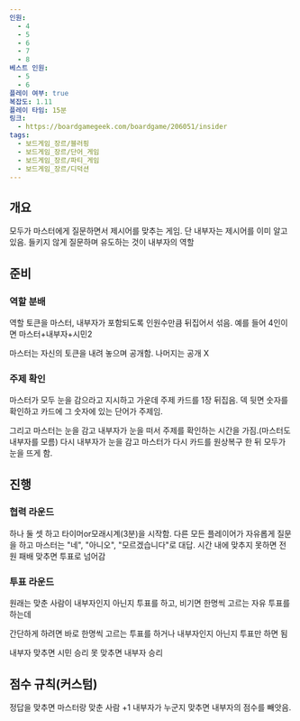 ```yaml
---
인원:
  - 4
  - 5
  - 6
  - 7
  - 8
베스트 인원:
  - 5
  - 6
플레이 여부: true
복잡도: 1.11
플레이 타임: 15분
링크:
  - https://boardgamegeek.com/boardgame/206051/insider
tags:
  - 보드게임_장르/블러핑
  - 보드게임_장르/단어_게임
  - 보드게임_장르/파티_게임
  - 보드게임_장르/디덕션
---
```

## 개요
모두가 마스터에게 질문하면서 제시어를 맞추는 게임.
단 내부자는 제시어를 이미 알고 있음.
들키지 않게 질문하며 유도하는 것이 내부자의 역할
## 준비
### 역할 분배
역할 토큰을 마스터, 내부자가 포함되도록 인원수만큼 뒤집어서 섞음.
예를 들어 4인이면 마스터+내부자+시민2

마스터는 자신의 토큰을 내려 놓으며 공개함.
나머지는 공개 X
### 주제 확인
마스터가 모두 눈을 감으라고 지시하고 가운데 주제 카드를 1장 뒤집음.
덱 뒷면 숫자를 확인하고 카드에 그 숫자에 있는 단어가 주제임.

그리고 마스터는 눈을 감고 내부자가 눈을 떠서 주제를 확인하는 시간을 가짐.(마스터도 내부자를 모름)
다시 내부자가 눈을 감고 마스터가 다시 카드를 원상복구 한 뒤
모두가 눈을 뜨게 함.
## 진행
### 협력 라운드
하나 둘 셋 하고 타이머or모래시계(3분)을 시작함.
다른 모든 플레이어가 자유롭게 질문을 하고
마스터는 "네", "아니오", "모르겠습니다"로 대답.
시간 내에 맞추지 못하면 전원 패배
맞추면 투표로 넘어감
### 투표 라운드
원래는 맞춘 사람이 내부자인지 아닌지 투표를 하고,
비기면 한명씩 고르는 자유 투표를 하는데

간단하게 하려면 바로 한명씩 고르는 투표를 하거나
내부자인지 아닌지 투표만 하면 됨

내부자 맞추면 시민 승리
못 맞추면 내부자 승리
## 점수 규칙(커스텀)
정답을 맞추면 마스터랑 맞춘 사람 +1
내부자가 누군지 맞추면 내부자의 점수를 빼앗음.